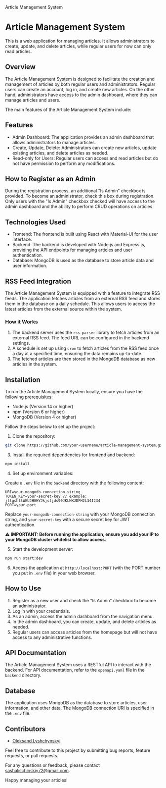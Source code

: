 Article Management System

# Article Management System

This is a web application for managing articles. It allows administrators to create, update, and delete articles, while regular users for now can only read articles.

## Overview

The Article Management System is designed to facilitate the creation and management of articles by both regular users and administrators. Regular users can create an account, log in, and create new articles. On the other hand, administrators have access to the admin dashboard, where they can manage articles and users.

The main features of the Article Management System include:

## Features

- Admin Dashboard: The application provides an admin dashboard that allows administrators to manage articles.
- Create, Update, Delete: Administrators can create new articles, update existing articles, and delete articles as needed.
- Read-only for Users: Regular users can access and read articles but do not have permission to perform any modifications.

## How to Register as an Admin

During the registration process, an additional "Is Admin" checkbox is provided. To become an administrator, check this box during registration. Only users with the "Is Admin" checkbox checked will have access to the admin dashboard and the ability to perform CRUD operations on articles.

## Technologies Used

- Frontend: The frontend is built using React with Material-UI for the user interface.
- Backend: The backend is developed with Node.js and Express.js, providing the API endpoints for managing articles and user authentication.
- Database: MongoDB is used as the database to store article data and user information.

## RSS Feed Integration

The Article Management System is equipped with a feature to integrate RSS feeds. The application fetches articles from an external RSS feed and stores them in the database on a daily schedule. This allows users to access the latest articles from the external source within the system.

### How it Works

1.  The backend server uses the `rss-parser` library to fetch articles from an external RSS feed. The feed URL can be configured in the backend settings.
2.  A schedule is set up using `cron` to fetch articles from the RSS feed once a day at a specified time, ensuring the data remains up-to-date.
3.  The fetched articles are then stored in the MongoDB database as new articles in the system.

## Installation

To run the Article Management System locally, ensure you have the following prerequisites:

- Node.js (Version 14 or higher)
- npm (Version 6 or higher)
- MongoDB (Version 4 or higher)

Follow the steps below to set up the project:

1. Clone the repository:

```bash
git clone https://github.com/your-username/article-management-system.git
```

3. Install the required dependencies for frontend and backend:

```bash
npm install
```

4. Set up environment variables:

Create a `.env` file in the `backend` directory with the following content:

```
URI=your-mongodb-connection-string
TOKEN_KEY=your-secret-key // example: jllgshllWEUJHGHYJkjsfjds90JKLHKJDFH2L341234
PORT=your-port
```

Replace `your-mongodb-connection-string` with your MongoDB connection string, and `your-secret-key` with a secure secret key for JWT authentication.

⚠️ **IMPORTANT: Before running the application, ensure you add your IP to your MongoDB cluster whitelist to allow access.**

5. Start the development server:

```bash
npm run start:dev
```

6. Access the application at `http://localhost:PORT` (with the PORT number you put in `.env` file) in your web browser.

## How to Use

1.  Register as a new user and check the "Is Admin" checkbox to become an administrator.
2.  Log in with your credentials.
3.  As an admin, access the admin dashboard from the navigation menu.
4.  In the admin dashboard, you can create, update, and delete articles as needed.
5.  Regular users can access articles from the homepage but will not have access to any administrative functions.

## API Documentation

The Article Management System uses a RESTful API to interact with the backend. For API documentation, refer to the `openapi.yaml` file in the `backend` directory.

## Database

The application uses MongoDB as the database to store articles, user information, and other data. The MongoDB connection URI is specified in the `.env` file.


## Contributors

- [Oleksand Lyshchynskyi](https://github.com/heinpen)

Feel free to contribute to this project by submitting bug reports, feature requests, or pull requests.

For any questions or feedback, please contact [sashalischinskiy72@gmail.com](sashalischinskiy72@gmail.com).

Happy managing your articles!

